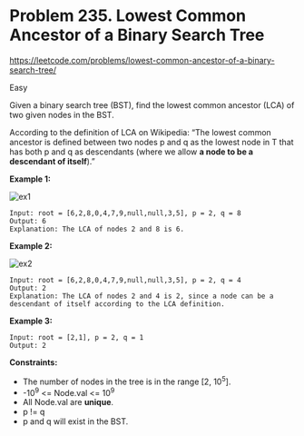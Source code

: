 # Problem 235. Lowest Common Ancestor of a Binary Search Tree
<https://leetcode.com/problems/lowest-common-ancestor-of-a-binary-search-tree/>

Easy

Given a binary search tree (BST), find the lowest common ancestor (LCA) of two given nodes in the BST.

According to the definition of LCA on Wikipedia: “The lowest common ancestor is defined between two nodes p and q as the lowest node in T that has both p and q as descendants (where we allow **a node to be a descendant of itself**).”

**Example 1:**

![ex1](https://assets.leetcode.com/uploads/2018/12/14/binarysearchtree_improved.png)

    Input: root = [6,2,8,0,4,7,9,null,null,3,5], p = 2, q = 8
    Output: 6
    Explanation: The LCA of nodes 2 and 8 is 6.

**Example 2:**

![ex2](https://assets.leetcode.com/uploads/2018/12/14/binarysearchtree_improved.png)

    Input: root = [6,2,8,0,4,7,9,null,null,3,5], p = 2, q = 4
    Output: 2
    Explanation: The LCA of nodes 2 and 4 is 2, since a node can be a descendant of itself according to the LCA definition.

**Example 3:**

    Input: root = [2,1], p = 2, q = 1
    Output: 2

**Constraints:**

* The number of nodes in the tree is in the range [2, 10<sup>5</sup>].
* -10<sup>9</sup> <= Node.val <= 10<sup>9</sup>
* All Node.val are **unique**.
* p != q
* p and q will exist in the BST.
